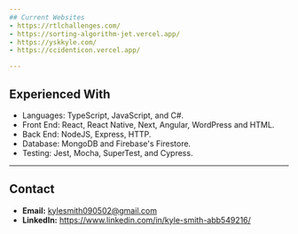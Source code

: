 ```yaml
---
## Current Websites
- https://rtlchallenges.com/
- https://sorting-algorithm-jet.vercel.app/
- https://yskkyle.com/
- https://ccidenticon.vercel.app/

---
```

## Experienced With
- Languages: TypeScript, JavaScript, and C#.
- Front End: React, React Native, Next, Angular, WordPress and HTML.
- Back End: NodeJS, Express, HTTP.
- Database: MongoDB and Firebase's Firestore.
- Testing: Jest, Mocha, SuperTest, and Cypress.

---
## Contact
- **Email:** kylesmith090502@gmail.com
- **LinkedIn:** https://www.linkedin.com/in/kyle-smith-abb549216/
